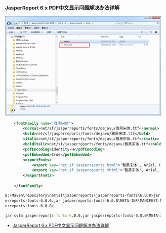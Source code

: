 ### JasperReport 6.x PDF中文显示问题解决办法详解

![img](img/20191226124734.png)

``` xml
	<fontFamily name="雅黑宋体">
		<normal>net/sf/jasperreports/fonts/dejavu/雅黑宋体.ttf</normal>
		<bold>net/sf/jasperreports/fonts/dejavu/雅黑宋体.ttf</bold>
		<italic>net/sf/jasperreports/fonts/dejavu/雅黑宋体.ttf</italic>
		<boldItalic>net/sf/jasperreports/fonts/dejavu/雅黑宋体.ttf</boldItalic>
		<pdfEncoding>Identity-H</pdfEncoding>
		<pdfEmbedded>true</pdfEmbedded>
		<exportFonts>
			<export key="net.sf.jasperreports.html">'雅黑宋体', Arial, Helvetica, sans-serif</export>
			<export key="net.sf.jasperreports.xhtml">'雅黑宋体', Arial, Helvetica, sans-serif</export>
		</exportFonts>

	</fontFamily>
```


```cmd
E:\Maven\repository\net\sf\jasperreports\jasperreports-fonts\6.0.0>jar cvfm jasp
erreports-fonts-6.0.0.jar jasperreports-fonts-6.0.0\META-INF\MANIFEST.MF -C jasp
erreports-fonts-6.0.0/ .
```

```cmd
jar cvfm jasperreports-fonts-6.0.0.jar jasperreports-fonts-6.0.0\META-INF\MANIFEST.MF -C jasperreports-fonts-6.0.0/ .
```


- <a href="https://www.jianshu.com/p/8dba0bb2f5dd" type="text/html" target="_blank">JasperReport 6.x PDF中文显示问题解决办法详解</a> 
